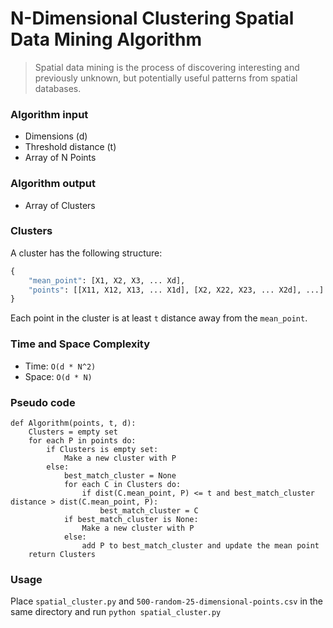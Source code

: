 # N-Dimensional Clustering Spatial Data Mining Algorithm

> Spatial data mining is the process of discovering interesting and previously unknown, but potentially useful patterns from spatial databases.

### Algorithm input

- Dimensions (d)
- Threshold distance (t)
- Array of N Points

### Algorithm output

- Array of Clusters

### Clusters

A cluster has the following structure:

```py
{
	"mean_point": [X1, X2, X3, ... Xd],
	"points": [[X11, X12, X13, ... X1d], [X2, X22, X23, ... X2d], ...]
}
```
Each point in the cluster is at least `t` distance away from the `mean_point`. 

### Time and Space Complexity
- Time: `O(d * N^2)`
- Space: `O(d * N)`

### Pseudo code

```
def Algorithm(points, t, d):
	Clusters = empty set
	for each P in points do:
		if Clusters is empty set:
			Make a new cluster with P
		else:
			best_match_cluster = None
			for each C in Clusters do:
				if dist(C.mean_point, P) <= t and best_match_cluster distance > dist(C.mean_point, P):
					best_match_cluster = C
			if best_match_cluster is None:
				Make a new cluster with P
			else:
				add P to best_match_cluster and update the mean point
	return Clusters
```

### Usage
Place `spatial_cluster.py` and `500-random-25-dimensional-points.csv` in the same directory and run `python spatial_cluster.py`